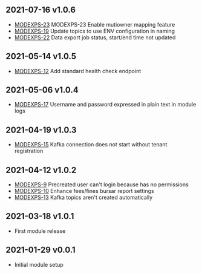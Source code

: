 ## 2021-07-16 v1.0.6
 * [MODEXPS-23](https://issues.folio.org/browse/MODEXPS-23) MODEXPS-23 Enable mutiowner mapping feature
 * [MODEXPS-19](https://issues.folio.org/browse/MODEXPS-19) Update topics to use ENV configuration in naming
 * [MODEXPS-22](https://issues.folio.org/browse/MODEXPS-22) Data export job status, start/end time not updated

## 2021-05-14 v1.0.5
 * [MODEXPS-12](https://issues.folio.org/browse/MODEXPS-12) Add standard health check endpoint

## 2021-05-06 v1.0.4
 * [MODEXPS-17](https://issues.folio.org/browse/MODEXPS-17) Username and password expressed in plain text in module logs

## 2021-04-19 v1.0.3
 * [MODEXPS-15](https://issues.folio.org/browse/MODEXPS-15) Kafka connection does not start without tenant registration

## 2021-04-12 v1.0.2
 * [MODEXPS-9](https://issues.folio.org/browse/MODEXPS-9) Precreated user can't login because has no permissions
 * [MODEXPS-10](https://issues.folio.org/browse/MODEXPS-10) Enhance fees/fines bursar report settings
 * [MODEXPS-13](https://issues.folio.org/browse/MODEXPS-13) Kafka topics aren't created automatically

## 2021-03-18 v1.0.1
 * First module release

## 2021-01-29 v0.0.1
 * Initial module setup
